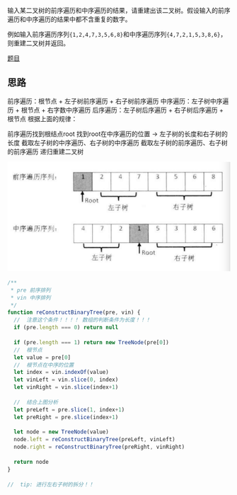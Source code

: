输入某二叉树的前序遍历和中序遍历的结果，请重建出该二叉树。假设输入的前序遍历和中序遍历的结果中都不含重复的数字。

例如输入前序遍历序列`{1,2,4,7,3,5,6,8}`和中序遍历序列`{4,7,2,1,5,3,8,6}`，则重建二叉树并返回。

[题目](https://leetcode.cn/problems/construct-binary-tree-from-preorder-and-inorder-traversal/description/)

## 思路

前序遍历：根节点 + 左子树前序遍历 + 右子树前序遍历
中序遍历：左子树中序遍历 + 根节点 + 右字数中序遍历
后序遍历：左子树后序遍历 + 右子树后序遍历 + 根节点
根据上面的规律：

前序遍历找到根结点root
找到root在中序遍历的位置 -> 左子树的长度和右子树的长度
截取左子树的中序遍历、右子树的中序遍历
截取左子树的前序遍历、右子树的前序遍历
递归重建二叉树

![Alt text](../../images/重建二叉树.png)

```js
/**
 * pre 前序排列
 * vin 中序排列
 */
function reConstructBinaryTree(pre, vin) {
  //  注意这个条件！！！！ 数组的判断条件为长度！！！
  if (pre.length === 0) return null

  if (pre.length === 1) return new TreeNode(pre[0])
  //  根节点
  let value = pre[0]
  //  根节点在中序的位置
  let index = vin.indexOf(value)
  let vinLeft = vin.slice(0, index)
  let vinRight = vin.slice(index+1)

  //  结合上图分析
  let preLeft = pre.slice(1, index+1)
  let preRight = pre.slice(index+1)

  let node = new TreeNode(value)
  node.left = reConstructBinaryTree(preLeft, vinLeft)
  node.right = reConstructBinaryTree(preRight, vinRight)

  return node 
}

//  tip: 进行左右子树的拆分！！

```